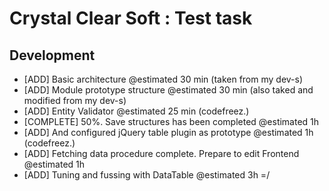 Crystal Clear Soft : Test task
======

Development
---
- [ADD] Basic architecture @estimated 30 min (taken from my dev-s)
- [ADD] Module prototype structure @estimated 30 min (also taked and modified from my dev-s)
- [ADD] Entity Validator @estimated 25 min (codefreez.)
- [COMPLETE] 50%. Save structures has been completed @estimated 1h
- [ADD] And configured jQuery table plugin as prototype @estimated 1h (codefreez.)
- [ADD] Fetching data procedure complete. Prepare to edit Frontend @estimated 1h
- [ADD] Tuning and fussing with DataTable @estimated 3h =/